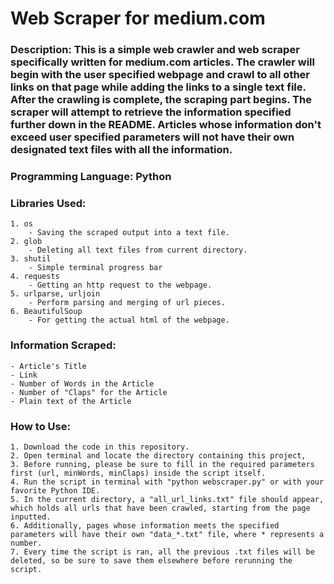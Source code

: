 # Web Scraper for medium.com
### Description: This is a simple web crawler and web scraper specifically written for medium.com articles. The crawler will begin with the user specified webpage and crawl to all other links on that page while adding the links to a single text file. After the crawling is complete, the scraping part begins. The scraper will attempt to retrieve the information specified further down in the README. Articles whose information don't exceed user specified parameters will not have their own designated text files with all the information. 
### Programming Language: Python

### Libraries Used:
    1. os
        - Saving the scraped output into a text file.
    2. glob
        - Deleting all text files from current directory.
    3. shutil
        - Simple terminal progress bar
    4. requests
        - Getting an http request to the webpage.
    5. urlparse, urljoin
        - Perform parsing and merging of url pieces.
    6. BeautifulSoup
        - For getting the actual html of the webpage.

### Information Scraped:
    - Article's Title
    - Link
    - Number of Words in the Article
    - Number of "Claps" for the Article
    - Plain text of the Article

### How to Use:
    1. Download the code in this repository.
    2. Open terminal and locate the directory containing this project, 
    3. Before running, please be sure to fill in the required parameters first (url, minWords, minClaps) inside the script itself.
    4. Run the script in terminal with "python webscraper.py" or with your favorite Python IDE.
    5. In the current directory, a "all_url_links.txt" file should appear, which holds all urls that have been crawled, starting from the page inputted.
    6. Additionally, pages whose information meets the specified parameters will have their own "data_*.txt" file, where * represents a number.
    7. Every time the script is ran, all the previous .txt files will be deleted, so be sure to save them elsewhere before rerunning the script.
